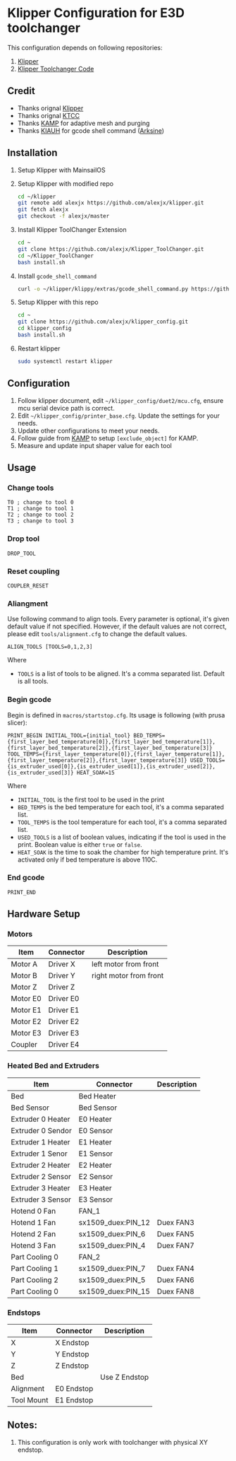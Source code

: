 # Klipper Configuration for E3D toolchanger

This configuration depends on following repositories:

1. [Klipper](https://github.com/alexjx/klipper)
2. [Klipper Toolchanger Code](https://github.com/alexjx/Klipper_ToolChanger)

## Credit

- Thanks orignal [Klipper](https://github.com/Klipper3d/klipper)
- Thanks orignal [KTCC](https://github.com/TypQxQ/Klipper_ToolChanger)
- Thanks [KAMP](https://github.com/kyleisah/Klipper-Adaptive-Meshing-Purging) for adaptive mesh and purging
- Thanks [KIAUH](https://github.com/dw-0/kiauh) for gcode shell command ([Arksine](https://github.com/Arksine))

## Installation

1. Setup Klipper with MainsailOS
1. Setup Klipper with modified repo

    ```bash
    cd ~/klipper
    git remote add alexjx https://github.com/alexjx/klipper.git
    git fetch alexjx
    git checkout -f alexjx/master
    ```

1. Install Klipper ToolChanger Extension

   ```bash
   cd ~
   git clone https://github.com/alexjx/Klipper_ToolChanger.git
   cd ~/Klipper_ToolChanger
   bash install.sh
   ```

1. Install `gcode_shell_command`

   ```bash
   curl -o ~/klipper/klippy/extras/gcode_shell_command.py https://github.com/dw-0/kiauh/blob/master/resources/gcode_shell_command.py
   ```

2. Setup Klipper with this repo

    ```bash
    cd ~
    git clone https://github.com/alexjx/klipper_config.git
    cd klipper_config
    bash install.sh
    ```

3. Restart klipper

    ```bash
    sudo systemctl restart klipper
    ```

## Configuration

1. Follow klipper document, edit `~/klipper_config/duet2/mcu.cfg`, ensure mcu serial device path is correct.
2. Edit `~/klipper_config/printer_base.cfg`. Update the settings for your needs.
3. Update other configurations to meet your needs.
4. Follow guide from [KAMP](https://github.com/kyleisah/Klipper-Adaptive-Meshing-Purging) to setup `[exclude_object]` for KAMP.
5. Measure and update input shaper value for each tool

## Usage

### Change tools

```gcode
T0 ; change to tool 0
T1 ; change to tool 1
T2 ; change to tool 2
T3 ; change to tool 3
```

### Drop tool

```gcode
DROP_TOOL
```

### Reset coupling

```gcode
COUPLER_RESET
```

### Aliangment

Use following command to align tools. Every parameter is optional, it's given default value if not specified.
However, if the default values are not correct, please edit `tools/alignment.cfg` to change the default values.

```gcode
ALIGN_TOOLS [TOOLS=0,1,2,3]
```

Where

- `TOOLS` is a list of tools to be aligned. It's a comma separated list. Default is all tools.

### Begin gcode

Begin is defined in `macros/startstop.cfg`. Its usage is following (with prusa slicer):

```gcode
PRINT_BEGIN INITIAL_TOOL={initial_tool} BED_TEMPS={first_layer_bed_temperature[0]},{first_layer_bed_temperature[1]},{first_layer_bed_temperature[2]},{first_layer_bed_temperature[3]} TOOL_TEMPS={first_layer_temperature[0]},{first_layer_temperature[1]},{first_layer_temperature[2]},{first_layer_temperature[3]} USED_TOOLS={is_extruder_used[0]},{is_extruder_used[1]},{is_extruder_used[2]},{is_extruder_used[3]} HEAT_SOAK=15
```

Where

- `INITIAL_TOOL` is the first tool to be used in the print
- `BED_TEMPS` is the bed temperature for each tool, it's a comma separated list.
- `TOOL_TEMPS` is the tool temperature for each tool, it's a comma separated list.
- `USED_TOOLS` is a list of boolean values, indicating if the tool is used in the print. Boolean value is either `true` or `false`.
- `HEAT_SOAK` is the time to soak the chamber for high temperature print. It's activated only if bed temperature is above 110C.


### End gcode

```gcode
PRINT_END
```

## Hardware Setup

### Motors

| Item     | Connector | Description            |
| -------- | --------- | ---------------------- |
| Motor A  | Driver X  | left motor from front  |
| Motor B  | Driver Y  | right motor from front |
| Motor Z  | Driver Z  |                        |
| Motor E0 | Driver E0 |                        |
| Motor E1 | Driver E1 |                        |
| Motor E2 | Driver E2 |                        |
| Motor E3 | Driver E3 |                        |
| Coupler  | Driver E4 |                        |

### Heated Bed and Extruders

| Item              | Connector          | Description |
| ----------------- | ------------------ | ----------- |
| Bed               | Bed Heater         |             |
| Bed Sensor        | Bed Sensor         |             |
| Extruder 0 Heater | E0 Heater          |             |
| Extruder 0 Sendor | E0 Sensor          |             |
| Extruder 1 Heater | E1 Heater          |             |
| Extruder 1 Senor  | E1 Sensor          |             |
| Extruder 2 Heater | E2 Heater          |             |
| Extruder 2 Sensor | E2 Sensor          |             |
| Extruder 3 Heater | E3 Heater          |             |
| Extruder 3 Sensor | E3 Sensor          |             |
| Hotend 0 Fan      | FAN_1              |             |
| Hotend 1 Fan      | sx1509_duex:PIN_12 | Duex FAN3   |
| Hotend 2 Fan      | sx1509_duex:PIN_6  | Duex FAN5   |
| Hotend 3 Fan      | sx1509_duex:PIN_4  | Duex FAN7   |
| Part Cooling 0    | FAN_2              |             |
| Part Cooling 1    | sx1509_duex:PIN_7  | Duex FAN4   |
| Part Cooling 2    | sx1509_duex:PIN_5  | Duex FAN6   |
| Part Cooling 0    | sx1509_duex:PIN_15 | Duex FAN8   |

### Endstops

| Item       | Connector  | Description   |
| ---------- | ---------- | ------------- |
| X          | X Endstop  |               |
| Y          | Y Endstop  |               |
| Z          | Z Endstop  |               |
| Bed        |            | Use Z Endstop |
| Alignment  | E0 Endstop |               |
| Tool Mount | E1 Endstop |               |


## Notes:

1. This configuration is only work with toolchanger with physical XY endstop.
